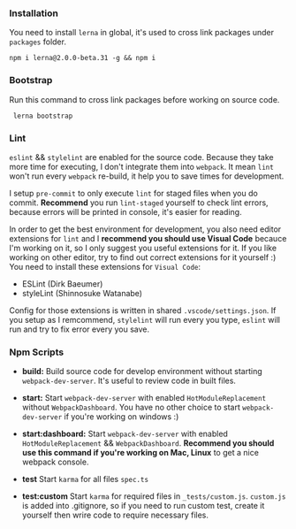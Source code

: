 ### Installation
You need to install `lerna` in global, it's used to cross link packages under `packages` folder.
```
npm i lerna@2.0.0-beta.31 -g && npm i
```

### Bootstrap
Run this command to cross link packages before working on source code.
```
 lerna bootstrap
```

### Lint
`eslint` && `stylelint` are enabled for the source code.
Because they take more time for executing, I don't integrate them into `webpack`. It mean `lint` won't run every `webpack` re-build, it help you to save times for development.

I setup `pre-commit` to only execute `lint` for staged files when you do commit.
**Recommend** you run `lint-staged` yourself to check lint errors, because errors will be printed in console, it's easier for reading.

In order to get the best environment for development, you also need editor extensions for `lint` and I **recommend you should use Visual Code** becauce I'm working on it, so I only suggest you useful extensions for it.
If you like working on other editor, try to find out correct extensions for it yourself :)
You need to install these extensions for `Visual Code`:
- ESLint (Dirk Baeumer)
- styleLint (Shinnosuke Watanabe)

Config for those extensions is written in shared `.vscode/settings.json`.
If you setup as I remcommend, `stylelint` will run every you type, `eslint` will run and try to fix error every you save.

### Npm Scripts
- **build:** Build source code for develop environment without starting `webpack-dev-server`. It's useful to review code  in built files.

- **start:** Start `webpack-dev-server` with enabled `HotModuleReplacement` without `WebpackDashboard`. You have no other choice to start `webpack-dev-server` if you're working on windows :)

- **start:dashboard:** Start `webpack-dev-server` with enabled `HotModuleReplacement` && `WebpackDashboard`. **Recommend you should use this command if you're working on Mac, Linux** to get a nice webpack console.

- **test** Start `karma` for all files `spec.ts`

- **test:custom** Start `karma` for required files in `_tests/custom.js`. `custom.js` is added into .gitignore, so if you need to run custom test, create it yourself then wrire code to require necessary files.
